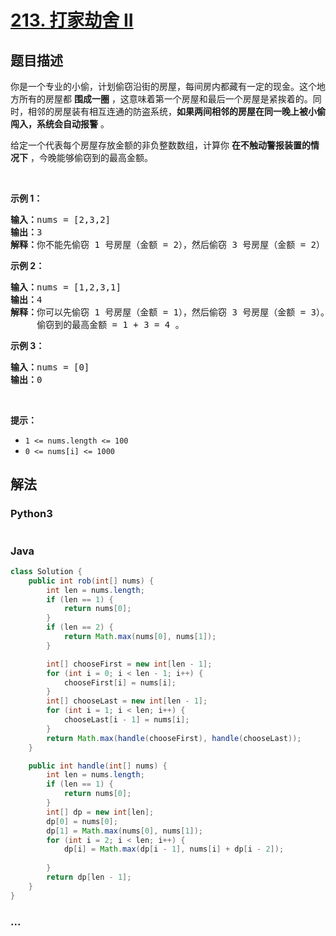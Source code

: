 # [213. 打家劫舍 II](https://leetcode-cn.com/problems/house-robber-ii)



## 题目描述

<!-- 这里写题目描述 -->

<p>你是一个专业的小偷，计划偷窃沿街的房屋，每间房内都藏有一定的现金。这个地方所有的房屋都 <strong>围成一圈</strong> ，这意味着第一个房屋和最后一个房屋是紧挨着的。同时，相邻的房屋装有相互连通的防盗系统，<strong>如果两间相邻的房屋在同一晚上被小偷闯入，系统会自动报警</strong> 。</p>

<p>给定一个代表每个房屋存放金额的非负整数数组，计算你 <strong>在不触动警报装置的情况下</strong> ，今晚能够偷窃到的最高金额。</p>

<p> </p>

<p><strong>示例 1：</strong></p>

<pre>
<strong>输入：</strong>nums = [2,3,2]
<strong>输出：</strong>3
<strong>解释：</strong>你不能先偷窃 1 号房屋（金额 = 2），然后偷窃 3 号房屋（金额 = 2）, 因为他们是相邻的。
</pre>

<p><strong>示例 2：</strong></p>

<pre>
<strong>输入：</strong>nums = [1,2,3,1]
<strong>输出：</strong>4
<strong>解释：</strong>你可以先偷窃 1 号房屋（金额 = 1），然后偷窃 3 号房屋（金额 = 3）。
     偷窃到的最高金额 = 1 + 3 = 4 。</pre>

<p><strong>示例 3：</strong></p>

<pre>
<strong>输入：</strong>nums = [0]
<strong>输出：</strong>0
</pre>

<p> </p>

<p><strong>提示：</strong></p>

<ul>
	<li><code>1 <= nums.length <= 100</code></li>
	<li><code>0 <= nums[i] <= 1000</code></li>
</ul>


## 解法

<!-- 这里可写通用的实现逻辑 -->

<!-- tabs:start -->

### **Python3**

<!-- 这里可写当前语言的特殊实现逻辑 -->

```python

```

### **Java**

<!-- 这里可写当前语言的特殊实现逻辑 -->

```java
class Solution {
    public int rob(int[] nums) {
        int len = nums.length;
        if (len == 1) {
            return nums[0];
        }
        if (len == 2) {
            return Math.max(nums[0], nums[1]);
        }

        int[] chooseFirst = new int[len - 1];
        for (int i = 0; i < len - 1; i++) {
            chooseFirst[i] = nums[i];
        }
        int[] chooseLast = new int[len - 1];
        for (int i = 1; i < len; i++) {
            chooseLast[i - 1] = nums[i];
        }
        return Math.max(handle(chooseFirst), handle(chooseLast));
    }

    public int handle(int[] nums) {
        int len = nums.length;
        if (len == 1) {
            return nums[0];
        }
        int[] dp = new int[len];
        dp[0] = nums[0];
        dp[1] = Math.max(nums[0], nums[1]);
        for (int i = 2; i < len; i++) {
            dp[i] = Math.max(dp[i - 1], nums[i] + dp[i - 2]);
            
        }
        return dp[len - 1];
    }
}
```

### **...**

```

```

<!-- tabs:end -->
